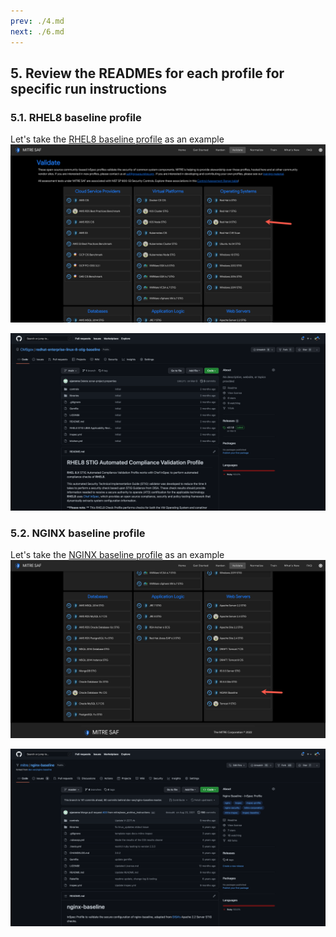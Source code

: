 ```yaml
---
prev: ./4.md
next: ./6.md
---
```


## 5. Review the READMEs for each profile for specific run instructions

### 5.1. RHEL8 baseline profile

Let's take the [RHEL8 baseline profile](https://github.com/CMSgov/redhat-enterprise-linux-8-stig-baseline) as an example  
![Alt text](../assets/img/SAF_Rhel8.png)

![Alt text](../assets/img/Github_Rhel8.png)

### 5.2. NGINX baseline profile

Let's take the [NGINX baseline profile](https://github.com/mitre/nginx-baseline) as an example  
![Alt text](../assets/img/SAF_nginx.png)

![Alt text](../assets/img/Github_nginx.png)
